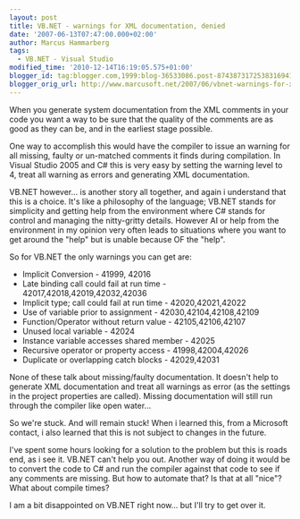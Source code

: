 ```yaml
---
layout: post
title: VB.NET - warnings for XML documentation, denied
date: '2007-06-13T07:47:00.000+02:00'
author: Marcus Hammarberg
tags:
  - VB.NET - Visual Studio
modified_time: '2010-12-14T16:19:05.575+01:00'
blogger_id: tag:blogger.com,1999:blog-36533086.post-8743873172538316941
blogger_orig_url: http://www.marcusoft.net/2007/06/vbnet-warnings-for-xml-documentation.html
---
```


When you generate system documentation from the XML comments in your
code you want a way to be sure that the quality of the comments are as
good as they can be, and in the earliest stage possible.

One way to accomplish this would have the compiler to issue an warning
for all missing, faulty or <span
id="SPELLING_ERROR_1" class="blsp-spelling-error">un-matched
comments it finds during compilation. In Visual Studio 2005 and C# this
is very easy by setting the warning level to 4, treat all warning as
errors and generating XML documentation.

VB.NET however... is another story all together, and again i understand
that this is a choice. It's like a philosophy of the <span
id="SPELLING_ERROR_4" class="blsp-spelling-corrected">language;
VB.NET stands for simplicity and getting help from the environment where
C# stands for control and managing the nitty-gritty details. However AI or
help from the environment in my opinion very often leads to
situations where you want to get around the "help" but is unable because
OF the "help".

So for VB.NET the only warnings you can get are:

-   Implicit Conversion - 41999, 42016
-   Late binding call could fail at run time -
    42017,42018,42019,42032,42036
-   Implicit type; call could fail at run time - 42020,42021,42022
-   Use of variable prior to assignment - 42030,42104,42108,42109
-   Function/Operator without return value - 42105,42106,42107
-   Unused local variable - 42024
-   Instance variable accesses shared member - 42025
-   Recursive operator or property access - 41998,42004,42026
-   Duplicate or overlapping catch blocks - 42029,42031

None of these talk about missing/faulty documentation. It doesn't
help to generate XML documentation and treat all
warnings as error (as the settings in the project properties are
called). Missing documentation will still run through the compiler like
open water...

So we're stuck. And will remain stuck! When i learned this, from a
Microsoft contact, i also learned that this is not subject to changes in
the future.

I've spent some hours looking for a solution to the problem but this is
roads end, as i see it. VB.NET can't help you out. Another way of doing
it would be to convert the code to C# and run the compiler against that
code to see if any comments are missing. But how to automate that? Is
that at all "nice"? What about compile times?

I am a bit disappointed on VB.NET right
now... but I'll try to get over it.
